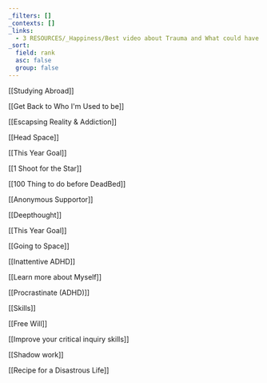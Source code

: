 ```yaml
---
_filters: []
_contexts: []
_links:
  - 3 RESOURCES/_Happiness/Best video about Trauma and What could have been.md
_sort:
  field: rank
  asc: false
  group: false
---
```

[[Studying Abroad]]

[[Get Back to Who I'm Used to be]]

[[Escapsing Reality & Addiction]]

[[Head Space]]

[[This Year Goal]]

[[1 Shoot for the Star]]

[[100 Thing to do before DeadBed]]

[[Anonymous Supportor]]

[[Deepthought]]

[[This Year Goal]]

[[Going to Space]]

[[Inattentive ADHD]]

[[Learn more about Myself]]

[[Procrastinate (ADHD)]]

[[Skills]]

[[Free Will]]

[[Improve your critical inquiry skills]]

[[Shadow work]]

[[Recipe for a Disastrous Life]]